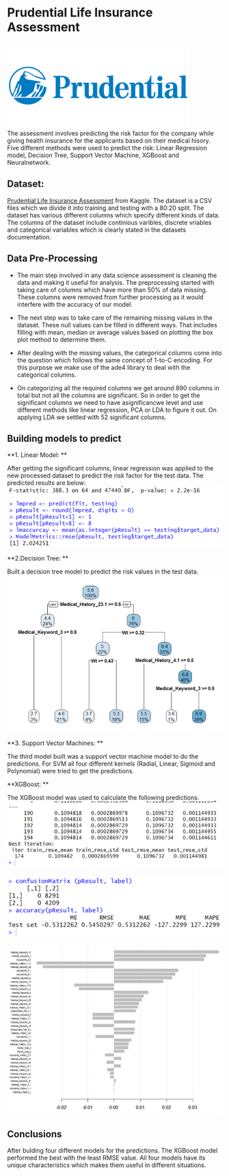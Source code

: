 # Prudential Life Insurance Assessment

![](images/front_page.png?raw=true)
<br>
The assessment involves predicting the risk factor for the company while giving health insurance for the applicants based on their medical hisory. Five different methods were used to predict the risk: Linear Regression model, Decision Tree, Support Vector Machine, XGBoost and Neuralnetwork.

## Dataset:
[Prudential Life Insurance Assessment](https://www.kaggle.com/c/prudential-life-insurance-assessment) from Kaggle. The dataset is a CSV files which we divide it into training and testing with a 80:20 split. The dataset has various different columns which specify different kinds of data. The columns of the dataset include continious varibles, discrete vriables and categorical variables which is clearly stated in the datasets documentation.

## Data Pre-Processing
* The main step involved in any data science assessment is cleaning the data and making it useful for analysis. The preprocessing started with taking care of columns which have more than 50% of data missing. These columns were removed from further processing as it would interfere with the accuracy of our model.
* The next step was to take care of the remaining missing values in the dataset. These null values can be filled in different ways. That includes filling with mean, median or average values based on plotting the box plot method to determine them.
* After dealing with the missing values, the categorical columns come into the question which follows the same concept of 1-to-C encoding. For this purpose we make use of the ade4 library to deal with the categorical columns. 

* On categorizing all the required columns we get around 890 columns in total but not all the columns are significant. So in order to get the significant columns we need to have asignificancwe level and use different methods like linear regression, PCA or LDA to figure it out. On applying LDA we settled with 52 significant columns. 

## Building models to predict

**1. Linear Model: **

After getting the significant columns, linear regression was applied to the new processed dataset to predict the risk factor for the test data. The predicted results are below:
<br>
![](images/linear.PNG?raw=true)
<br>

**2.Decision Tree: **

Built a decision tree model to predict the risk values in the test data.
<br>
![](images/tree.PNG?raw=true)
<br>

**3. Support Vector Machines: **

The third model built was a support vector machine model to do the predictions. For SVM all four different kernels (Radial, Linear, Sigmoid and Polynomial) were tried to get the predictions. 

**XGBoost: **

The XGBoost model was used to calculate the following predictions.
<br>
![](images/xgboost.PNG?raw=true)
<br>
<br>
![](images/xgboost1.PNG?raw=true)
<br>
<br>
![](images/xgboost2.PNG?raw=true)
<br>

## Conclusions

After bulding four different models for the predictions. The XGBoost model performed the best with the least RMSE value. All four models have its unique characteristics which makes them useful in different situations. 

